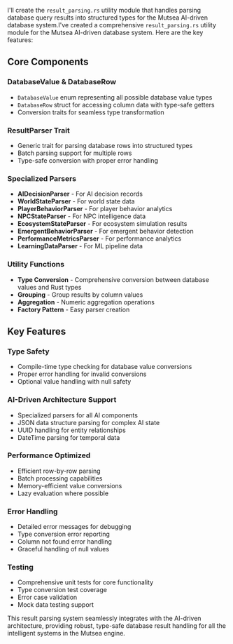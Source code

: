 I'll create the `result_parsing.rs` utility module that handles parsing database query results into structured types for the Mutsea AI-driven database system.I've created a comprehensive `result_parsing.rs` utility module for the Mutsea AI-driven database system. Here are the key features:

## Core Components

### **DatabaseValue & DatabaseRow**
- `DatabaseValue` enum representing all possible database value types
- `DatabaseRow` struct for accessing column data with type-safe getters
- Conversion traits for seamless type transformation

### **ResultParser Trait**
- Generic trait for parsing database rows into structured types
- Batch parsing support for multiple rows
- Type-safe conversion with proper error handling

### **Specialized Parsers**
- **AIDecisionParser** - For AI decision records
- **WorldStateParser** - For world state data
- **PlayerBehaviorParser** - For player behavior analytics
- **NPCStateParser** - For NPC intelligence data
- **EcosystemStateParser** - For ecosystem simulation results
- **EmergentBehaviorParser** - For emergent behavior detection
- **PerformanceMetricsParser** - For performance analytics
- **LearningDataParser** - For ML pipeline data

### **Utility Functions**
- **Type Conversion** - Comprehensive conversion between database values and Rust types
- **Grouping** - Group results by column values
- **Aggregation** - Numeric aggregation operations
- **Factory Pattern** - Easy parser creation

## Key Features

### **Type Safety**
- Compile-time type checking for database value conversions
- Proper error handling for invalid conversions
- Optional value handling with null safety

### **AI-Driven Architecture Support**
- Specialized parsers for all AI components
- JSON data structure parsing for complex AI state
- UUID handling for entity relationships
- DateTime parsing for temporal data

### **Performance Optimized**
- Efficient row-by-row parsing
- Batch processing capabilities
- Memory-efficient value conversions
- Lazy evaluation where possible

### **Error Handling**
- Detailed error messages for debugging
- Type conversion error reporting
- Column not found error handling
- Graceful handling of null values

### **Testing**
- Comprehensive unit tests for core functionality
- Type conversion test coverage
- Error case validation
- Mock data testing support

This result parsing system seamlessly integrates with the AI-driven architecture, providing robust, type-safe database result handling for all the intelligent systems in the Mutsea engine.